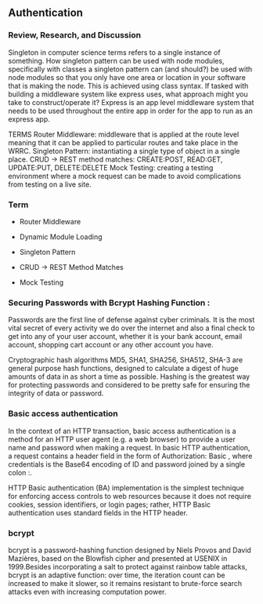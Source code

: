 ## Authentication

### Review, Research, and Discussion

Singleton in computer science terms refers to a single instance of something.
How singleton pattern can be used with node modules, specifically with classes a singleton pattern can (and should?) be used with node modules so that you only have one area or location in your software that is making the node. This is achieved using class syntax. If tasked with building a middleware system like express uses, what approach might you take to construct/operate it? Express is an app level middleware system that needs to be used throughout the entire app in order for the app to run as an express app.

TERMS Router Middleware: middleware that is applied at the route level meaning that it can be applied to particular routes and take place in the WRRC.
Singleton Pattern: instantiating a single type of object in a single place.
CRUD -> REST method matches: CREATE:POST, READ:GET, UPDATE:PUT, DELETE:DELETE
Mock Testing: creating a testing environment where a mock request can be made to avoid complications from testing on a live site.

### Term

- Router Middleware

- Dynamic Module Loading

- Singleton Pattern

- CRUD -> REST Method Matches

- Mock Testing

### Securing Passwords with Bcrypt Hashing Function :

Passwords are the first line of defense against cyber criminals. It is the most vital secret of every activity we do over the internet and also a final check to get into any of your user account, whether it is your bank account, email account, shopping cart account or any other account you have.

Cryptographic hash algorithms MD5, SHA1, SHA256, SHA512, SHA-3 are general purpose hash functions, designed to calculate a digest of huge amounts of data in as short a time as possible. Hashing is the greatest way for protecting passwords and considered to be pretty safe for ensuring the integrity of data or password.

### Basic access authentication 

In the context of an HTTP transaction, basic access authentication is a method for an HTTP user agent (e.g. a web browser) to provide a user name and password when making a request. In basic HTTP authentication, a request contains a header field in the form of Authorization: Basic <credentials>, where credentials is the Base64 encoding of ID and password joined by a single colon :.

HTTP Basic authentication (BA) implementation is the simplest technique for enforcing access controls to web resources because it does not require cookies, session identifiers, or login pages; rather, HTTP Basic authentication uses standard fields in the HTTP header.

### bcrypt

bcrypt is a password-hashing function designed by Niels Provos and David Mazières, based on the Blowfish cipher and presented at USENIX in 1999.Besides incorporating a salt to protect against rainbow table attacks, bcrypt is an adaptive function: over time, the iteration count can be increased to make it slower, so it remains resistant to brute-force search attacks even with increasing computation power.
